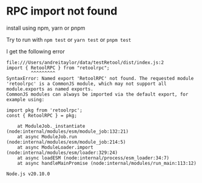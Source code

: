 # RPC import not found

install using npm, yarn or pnpm 

Try to run with `npm test` or `yarn test` or `pnpm test`

I get the following error

```
file:///Users/andreitaylor/data/testRetool/dist/index.js:2
import { RetoolRPC } from "retoolrpc";
         ^^^^^^^^^
SyntaxError: Named export 'RetoolRPC' not found. The requested module 'retoolrpc' is a CommonJS module, which may not support all module.exports as named exports.
CommonJS modules can always be imported via the default export, for example using:

import pkg from 'retoolrpc';
const { RetoolRPC } = pkg;

    at ModuleJob._instantiate (node:internal/modules/esm/module_job:132:21)
    at async ModuleJob.run (node:internal/modules/esm/module_job:214:5)
    at async ModuleLoader.import (node:internal/modules/esm/loader:329:24)
    at async loadESM (node:internal/process/esm_loader:34:7)
    at async handleMainPromise (node:internal/modules/run_main:113:12)

Node.js v20.10.0
```